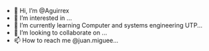 - 👋 Hi, I’m @Aguirrex
- 👀 I’m interested in ...
- 🌱 I’m currently learning Computer and systems engineering UTP...
- 💞️ I’m looking to collaborate on ...
- 📫 How to reach me @juan.miguee...

<!---
Aguirrex/Aguirrex is a ✨ special ✨ repository because its `README.md` (this file) appears on your GitHub profile.
You can click the Preview link to take a look at your changes.
--->

